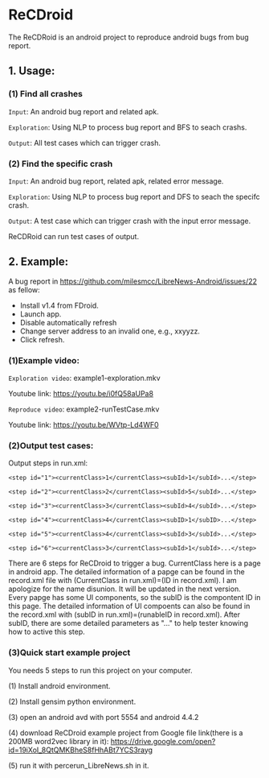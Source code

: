 # ReCDroid

The ReCDRoid is an android project to reproduce android bugs from bug report.

## 1. Usage:
### (1) Find all crashes
`Input`: An android bug report and related apk.

`Exploration`: Using NLP to process bug report and BFS to seach crashs.

`Output`: All test cases which can trigger crash.

### (2) Find the specific crash
`Input`: An android bug report, related apk, related error message.

`Exploration`: Using NLP to process bug report and DFS to seach the specifc crash.

`Output`: A test case which can trigger crash with the input error message.

ReCDRoid can run test cases of output.

## 2. Example:
A bug report in https://github.com/milesmcc/LibreNews-Android/issues/22 as fellow:

- Install v1.4 from FDroid.
- Launch app.
- Disable automatically refresh
- Change server address to an invalid one, e.g., xxyyzz.
- Click refresh.



### (1)Example video:

`Exploration video`: example1-exploration.mkv

Youtube link: https://youtu.be/i0fQ58aUPa8

`Reproduce video`: example2-runTestCase.mkv

Youtube link: https://youtu.be/WVtp-Ld4WF0

### (2)Output test cases:
Output steps in run.xml: 

```
<step id="1"><currentClass>1</currentClass><subId>1</subId>...</step>
 
<step id="2"><currentClass>2</currentClass><subId>5</subId>...</step>

<step id="3"><currentClass>3</currentClass><subId>4</subId>...</step>

<step id="4"><currentClass>4</currentClass><subID>1</subID>...</step>

<step id="5"><currentClass>4</currentClass><subId>3</subId>...</step>

<step id="6"><currentClass>3</currentClass><subId>1</subId>...</step>
```

There are 6 steps for ReCDroid to trigger a bug. CurrentClass here is a page in android app. The detailed information of a papge can be found in the record.xml file with (CurrentClass in run.xml)=(ID in record.xml). I am apologize for the name disunion. It will be updated in the next version. Every papge has some UI components, so the subID is the compontent ID in this page. The detailed information of UI compoents can also be found in the record.xml with (subID in run.xml)=(runableID in record.xml). After subID, there are some detailed parameters as "..." to help tester knowing how to active this step.

### (3)Quick start example project
You needs 5 steps to run this project on your computer.

(1) Install android environment.

(2) Install gensim python environment.

(3) open an android avd with port 5554 and android 4.4.2

(4) download ReCDroid example project from Google file link(there is a 200MB word2vec library in it): https://drive.google.com/open?id=19iXoI_8QtQMKBheS8fHhABt7YCS3rayg

(5) run it with percerun_LibreNews.sh in it.
